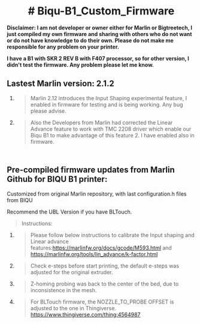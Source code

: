 <h1 style="text-align: center;"><strong># Biqu-B1_Custom_Firmware</strong></h1>
<p><strong>Disclaimer: I am not developer or owner either for Marlin or Bigtreetech, I just compiled my own firmware and sharing with others who do not want or do not have knowledge to do their own. Please do not make me responsible for any problem on your printer.<br /></strong></p>
<p><strong>I have a B1 with SKR 2 REV B with F407 processor, so for other version, I didn't test the firmware. Any problem please let me know.</strong></p>
<h2>Lastest Marlin version: 2.1.2</h2>
<ol>
<li>
<blockquote>Marlin 2.12 introduces the Input Shaping experimental feature, I enabled in firmware for testing and is being working. Any bug please advise.</blockquote>
</li>
<li>
<blockquote>Also the Developers from Marlin had corrected the Linear Advance feature to work with TMC 2208 driver which enable our Biqu B1 to make advantage of this feature 2. I have enabled also in firmware.</blockquote>
</li>
</ol>
<h2><br />Pre-compiled firmware updates from Marlin Github for BIQU B1 printer:</h2>
<p>Customized from original Marlin repository, with last configuration.h files from BIQU</p>
<p>Recommend the UBL Version if you have BLTouch.</p>
<blockquote>
<p>Instructions:</p>
</blockquote>
<ol>
<li>
<blockquote>Please follow below instructions to calibrate the Input shaping and Linear advance features:<a href="https://marlinfw.org/docs/gcode/M593.html">https://marlinfw.org/docs/gcode/M593.html</a> and <a href="https://marlinfw.org/tools/lin_advance/k-factor.html">https://marlinfw.org/tools/lin_advance/k-factor.html</a></blockquote>
</li>
<li>
<blockquote>Check e-steps before start printing, the default e-steps was adjusted for the original extruder.</blockquote>
</li>
<li>
<blockquote>Z-homing probing was back to the center of the bed, due to inconsistence in the mesh.</blockquote>
</li>
<li>
<blockquote>For BLTouch firmware, the NOZZLE_TO_PROBE OFFSET is adjusted to the one in Thingiverse. <a title="THIS THING" href="https://www.thingiverse.com/thing:4564987">https://www.thingiverse.com/thing:4564987</a></blockquote>
</li>
</ol>
